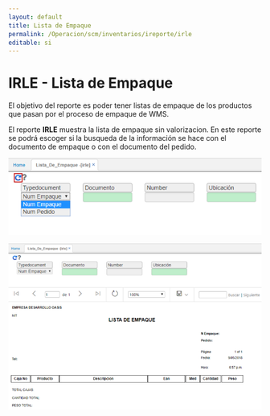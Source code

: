 ```yaml
---
layout: default
title: Lista de Empaque
permalink: /Operacion/scm/inventarios/ireporte/irle
editable: si
---
```


# IRLE - Lista de Empaque

El objetivo del reporte es poder tener listas de empaque de los productos que pasan por el proceso de empaque de WMS.  

El reporte **IRLE** muestra la lista de empaque sin valorizacion. En este reporte se podrá escoger si la busqueda de la información se hace con el documento de empaque o con el documento del pedido.  

![](irle2.png)


![](irle3.png)
